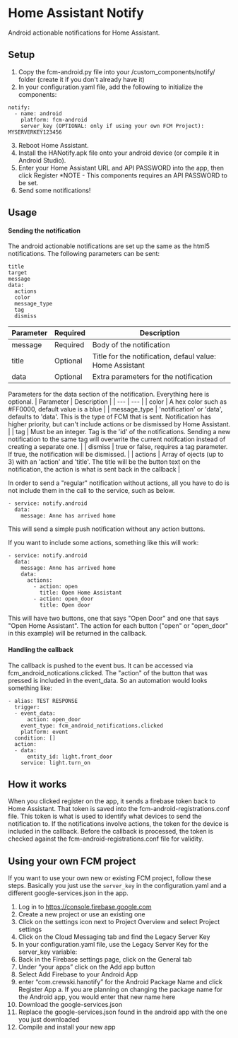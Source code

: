 # Home Assistant Notify
Android actionable notifications for Home Assistant.

## Setup
1.  Copy the fcm-android.py file into your /custom_components/notify/ folder (create it if you don't already have it)
2.  In your configuration.yaml file, add the following to initialize the components:

```
notify:    
  - name: android
    platform: fcm-android
    server_key (OPTIONAL: only if using your own FCM Project): MYSERVERKEY123456
```

3.  Reboot Home Assistant.
4.  Install the HANotify.apk file onto your android device (or compile it in Android Studio).
5.  Enter your Home Assistant URL and API PASSWORD into the app, then click Register
      *NOTE - This components requires an API PASSWORD to be set.
6.  Send some notifications!

## Usage
#### Sending the notification
The android actionable notifications are set up the same as the html5 notifications.  The following parameters can be sent:
```
title
target
message
data:
  actions
  color
  message_type
  tag
  dismiss

```

| Parameter | Required | Description |
| --- | --- | --- |
| message | Required | Body of the notification |
| title | Optional | Title for the notification, defaul value: Home Assistant |
| data | Optional | Extra parameters for the notification |

Parameters for the data section of the notification.  Everything here is optional.
| Parameter | Description |
| --- | --- | 
| color | A hex color such as #FF0000, default value is a blue |
| message_type | 'notification' or 'data', defaults to 'data'.  This is the type of FCM that is sent.  Notification has higher priority, but can't include actions or be dismissed by Home Assistant. |
| tag | Must be an integer.  Tag is the 'id' of the notifications.  Sending a new notification to the same tag will overwrite the current notifcation instead of creating a separate one. |
| dismiss | true or false, requires a tag parameter.  If true, the notification will be dismissed. |
| actions | Array of ojects (up to 3) with an 'action' and 'title'.  The title will be the button text on the notification, the action is what is sent back in the callback |


In order to send a "regular" notification without actions, all you have to do is not include them in the call to the service, such as below.
```
- service: notify.android
  data:
    message: Anne has arrived home
```
 This will send a simple push notification without any action buttons.
 
 
 If you want to include some actions, something like this will work:
```
- service: notify.android
  data:
    message: Anne has arrived home
    data:
      actions:
        - action: open
          title: Open Home Assistant
        - action: open_door
          title: Open door 
```
  This will have two buttons, one that says "Open Door" and one that says "Open Home Assistant".  The action for each button ("open" or "open_door" in this example) will be returned in the callback.
  
#### Handling the callback
The callback is pushed to the event bus.  It can be accessed via fcm_android_notications.clicked.  The "action" of the button that was pressed is included in the event_data.  So an automation would looks something like:
```
- alias: TEST RESPONSE
  trigger:
  - event_data:
      action: open_door
    event_type: fcm_android_notifications.clicked
    platform: event
  condition: []
  action:
  - data:
      entity_id: light.front_door
    service: light.turn_on
```

## How it works
When you clicked register on the app, it sends a firebase token back to Home Assistant.  That token is saved into the fcm-android-registrations.conf file.  This token is what is used to identify what devices to send the notification to.  If the notifications involve actions, the token for the device is included in the callback.  Before the callback is processed, the token is checked against the fcm-android-registrations.conf file for validity.

## Using your own FCM project
If you want to use your own new or existing FCM project, follow these steps.  Basically you just use the `server_key` in the configuration.yaml and a different google-services.json in the app.
1.	Log in to https://console.firebase.google.com 
2.	Create a new project or use an existing one
3.	Click on the settings icon next to Project Overview and select Project settings
4.	Click on the Cloud Messaging tab and find the Legacy Server Key
5.	In your configuration.yaml file, use the Legacy Server Key for the server_key variable:
6.	Back in the Firebase settings page, click on the General tab
7.	Under “your apps” click on the Add app button
8.	Select Add Firebase to your Android App
9.	enter “com.crewski.hanotify” for the Android Package Name and click Register App
a.	If you are planning on changing the package name for the Android app, you would enter that new name here
10.	Download the google-services.json
11.	Replace the google-services.json found in the android app with the one you just downloaded
12.	Compile and install your new app
